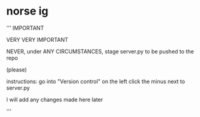 # norse ig


''' IMPORTANT

VERY VERY IMPORTANT

NEVER, under ANY CIRCUMSTANCES, stage server.py to be pushed to the repo

(please)

instructions: go into "Version control" on the left
click the minus next to server.py


I will add any changes made here later

'''